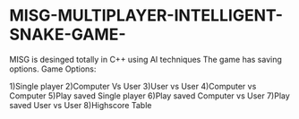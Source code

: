 # MISG-MULTIPLAYER-INTELLIGENT-SNAKE-GAME-
MISG is desinged totally in C++  using AI techniques
The game has saving options.
Game Options:

1)Single player 
2)Computer Vs User
3)User vs User
4)Computer vs Computer
5)Play saved Single player
6)Play saved Computer vs User
7)Play saved User vs User
8)Highscore Table

 
